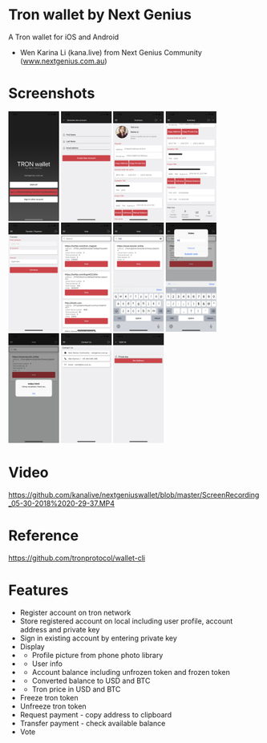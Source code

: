# Tron wallet by Next Genius 
A Tron wallet for iOS and Android
- Wen Karina Li (kana.live) from Next Genius Community (www.nextgenius.com.au)
# Screenshots
<img width="20%" height="20%" src="https://github.com/kanalive/nextgeniuswallet/blob/master/IMG_2680.PNG"></img>
<img width="20%" height="20%" src="https://github.com/kanalive/nextgeniuswallet/blob/master/IMG_2681.PNG"></img>
<img width="20%" height="20%" src="https://github.com/kanalive/nextgeniuswallet/blob/master/IMG_2682.PNG"></img>
<img width="20%" height="20%" src="https://github.com/kanalive/nextgeniuswallet/blob/master/IMG_2683.PNG"></img>
<img width="20%" height="20%" src="https://github.com/kanalive/nextgeniuswallet/blob/master/IMG_2684.PNG"></img>
<img width="20%" height="20%" src="https://github.com/kanalive/nextgeniuswallet/blob/master/IMG_2685.PNG"></img>
<img width="20%" height="20%" src="https://github.com/kanalive/nextgeniuswallet/blob/master/IMG_2686.PNG"></img>
<img width="20%" height="20%" src="https://github.com/kanalive/nextgeniuswallet/blob/master/IMG_2687.PNG"></img>
<img width="20%" height="20%" src="https://github.com/kanalive/nextgeniuswallet/blob/master/IMG_2688.PNG"></img>
<img width="20%" height="20%" src="https://github.com/kanalive/nextgeniuswallet/blob/master/IMG_2689.PNG"></img>
<img width="20%" height="20%" src="https://github.com/kanalive/nextgeniuswallet/blob/master/IMG_2690.PNG"></img>

# Video
https://github.com/kanalive/nextgeniuswallet/blob/master/ScreenRecording_05-30-2018%2020-29-37.MP4

# Reference
<a href="https://github.com/tronprotocol/wallet-cli">https://github.com/tronprotocol/wallet-cli</a>

# Features
* Register account on tron network
* Store registered account on local including user profile, account address and private key
* Sign in existing account by entering private key
* Display
* * Profile picture from phone photo library
* * User info
* * Account balance including unfrozen token and frozen token
* * Converted balance to USD and BTC
* * Tron price in USD and BTC
* Freeze tron token
* Unfreeze tron token
* Request payment - copy address to clipboard
* Transfer payment - check available balance
* Vote
